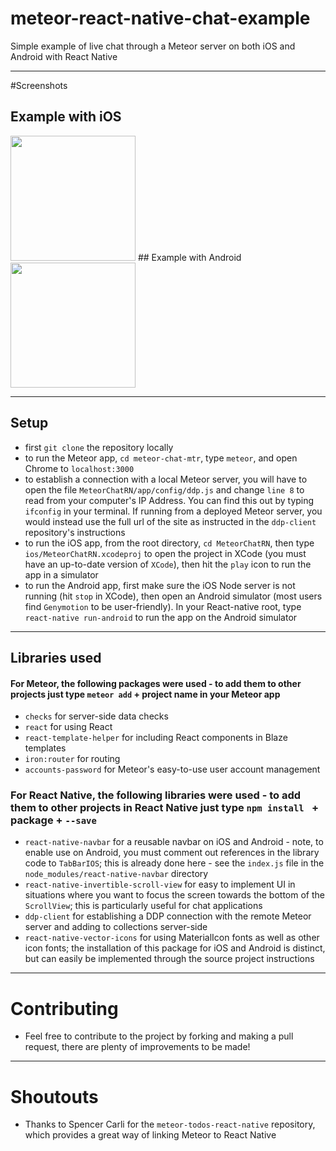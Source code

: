 # meteor-react-native-chat-example
Simple example of live chat through a Meteor server on both iOS and Android with React Native

***
#Screenshots

## Example with iOS

<image src="https://raw.githubusercontent.com/tgoldenberg/meteor-react-native-chat-example/master/meteor-chat-1.png" width="200px"/>
## Example with Android

<image src="https://raw.githubusercontent.com/tgoldenberg/meteor-react-native-chat-example/master/meteor-chat-2.png" width="200px"/>

*** 
## Setup 

- first `git clone` the repository locally
- to run the Meteor app, `cd meteor-chat-mtr`, type `meteor`, and open Chrome to `localhost:3000`
- to establish a connection with a local Meteor server, you will have to open the file `MeteorChatRN/app/config/ddp.js` and change `line 8` to read from your computer's IP Address. You can find this out by typing `ifconfig` in your terminal. If running from a deployed Meteor server, you would instead use the full url of the site as instructed in the `ddp-client` repository's instructions
- to run the iOS app, from the root directory, `cd MeteorChatRN`, then type `ios/MeteorChatRN.xcodeproj` to open the project in XCode (you must have an up-to-date version of `XCode`), then hit the `play` icon to run the app in a simulator
- to run the Android app, first make sure the iOS Node server is not running (hit `stop` in XCode), then open an Android simulator (most users find `Genymotion` to be user-friendly). In your React-native root, type `react-native run-android` to run the app on the Android simulator

*** 
## Libraries used

#### For Meteor, the following packages were used - to add them to other projects just type `meteor add` + project name in your Meteor app
  - `checks` for server-side data checks
  - `react` for using React 
  - `react-template-helper` for including React components in Blaze templates
  - `iron:router` for routing
  - `accounts-password` for Meteor's easy-to-use user account management
  
### For React Native, the following libraries were used - to add them to other projects in React Native just type `npm install ` + package + `--save`
  - `react-native-navbar` for a reusable navbar on iOS and Android - note, to enable use on Android, you must comment out references in the library code to `TabBarIOS`; this is already done here - see the `index.js` file in the `node_modules/react-native-navbar` directory
  - `react-native-invertible-scroll-view` for easy to implement UI in situations where you want to focus the screen towards the bottom of the `ScrollView`; this is particularly useful for chat applications
  - `ddp-client` for establishing a DDP connection with the remote Meteor server and adding to collections server-side
  - `react-native-vector-icons` for using MaterialIcon fonts as well as other icon fonts; the installation of this package for iOS and Android is distinct, but can easily be implemented through the source project instructions

**** 
# Contributing

- Feel free to contribute to the project by forking and making a pull request, there are plenty of improvements to be made!

****
# Shoutouts

- Thanks to Spencer Carli for the `meteor-todos-react-native` repository, which provides a great way of linking Meteor to React Native
